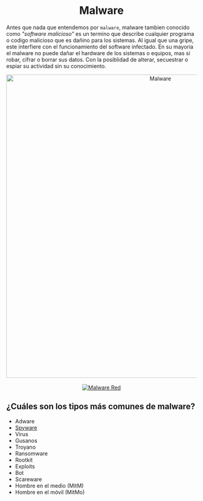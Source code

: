 <h1 align="center"> Malware</h1> 

Antes que nada que entendemos por `malware`, malware tambien conocido como _"software malicioso"_ es un termino que describe cualquier programa o codigo malicioso que es dañino para los sistemas. Al igual que una gripe, este interfiere con el funcionamiento del software infectado. En su mayoria el malware no puede dañar el hardware de los sistemas o equipos, mas si robar, cifrar o borrar sus datos. Con la posiblidad de alterar, secuestrar o espiar su actividad sin su conocimiento.
<br>

<div align="center">
  <img src="https://i1.wp.com/unaaldia.hispasec.com/wp-content/uploads/2020/03/malware-virus-diferencias.png?w=768&ssl=1" alt="Malware" width="800">
  <br><br>
  <a href="https://github.com/BrandPM18/MarkdownReports/tree/master/CyberSecurity/MalwareTypes">
    <img src="https://img.shields.io/badge/Malware-Types-red" alt="Malware Red">
  </a>
  <br>
 </div>
 
 
## ¿Cuáles son los tipos más comunes de malware?
* Adware
* [Spyware](https://github.com/BrandPM18/MarkdownReports/blob/master/CyberSecurity/Documents/MalwareTypes/Spyware.md)
* Virus
* Gusanos
* Troyano
* Ransomware
* Rootkit
* Exploits
* Bot
* Scareware
* Hombre en el medio (MitM)
* Hombre en el móvil (MitMo)
